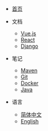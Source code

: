 * [首页](/)

* 文档
  * [Vue.js](https://v3.vuejs.org/)
  * [React](https://reactjs.org/)
  * [Django](https://docs.djangoproject.com/en/3.2/)

* 笔记
  * [Maven](/zh-cn/Maven/Maven.md "The Maven notes")
  * [Git](/zh-cn/Git/README.md)
  * [Docker](/zh-cn/Docker/Docker.md)
  * [Java](/zh-cn/Java/Java.md)

* 语言
  * [简体中文](/README.md)
  * [English](/en/README.md)